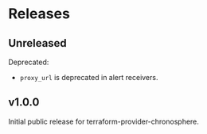 # Releases

## Unreleased

Deprecated:
 * `proxy_url` is deprecated in alert receivers. 

## v1.0.0

Initial public release for terraform-provider-chronosphere.
